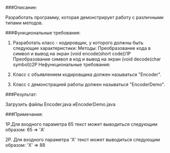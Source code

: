 ###Описание:

Разработать программу, которая демонстрирует работу с различными типами методов.

###Функциональные требования:

1. Разработать класс - кодировщик, у которого должны быть следующие характеристики:
   Методы:
   Преобразование кода в символ и вывод на экран (void encode(short code))1P
   Преобразование символ в код и вывод на экран (void decode(char symbol))2P
   Нефункциональные требования:

1. Класс с объявлением кодировщика должен называться "Encoder".
2. Класс с демонстрацией работы должен называться "EncoderDemo".

###Результат:

Загрузить файлы Encoder.java иEncoderDemo.java

###Примечания:

1P.Для входного параметра 65 текст может выводиться следующим образом:
65 => 'A'

2P. Для входного параметра 'X' текст может выводиться следующим образом:
'X' => 88
